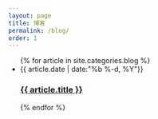 ```yaml
---
layout: page
title: 博客
permalink: /blog/
order: 1
---
```

<ul class="post-list">
  {% for article in site.categories.blog %}
     <li>
        <span class="post-meta">{{ article.date | date:"%b %-d, %Y"}}</span>
        <h3><a class="post-link" href="{{ article.url | prepend: site.baseurl }}">{{ article.title }}</a></h3>
     </li>
  {% endfor %}
</ul>

<!---
This is the base Jekyll theme. You can find out more info about customizing your Jekyll theme, as well as basic Jekyll usage documentation at [jekyllrb.com](http://jekyllrb.com/)

You can find the source code for the Jekyll new theme at:
{% include icon-github.html username="jglovier" %} /
[jekyll-new](https://github.com/jglovier/jekyll-new)

You can find the source code for Jekyll at
{% include icon-github.html username="jekyll" %} /
[jekyll](https://github.com/jekyll/jekyll)
--->
